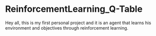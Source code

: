 # ReinforcementLearning_Q-Table
Hey all, this is my first personal project and it is an agent that learns his environment and objectives through reinforcement learning.
